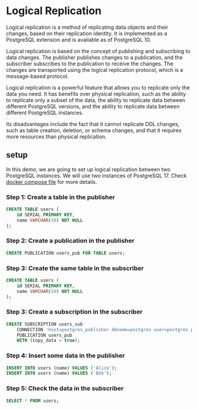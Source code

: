 # Logical Replication

Logical replication is a method of replicating data objects and their changes, based on their replication identity. It is implemented as a PostgreSQL extension and is available as of PostgreSQL 10.

Logical replication is based on the concept of publishing and subscribing to data changes. The publisher publishes changes to a publication, and the subscriber subscribes to the publication to receive the changes. The changes are transported using the logical replication protocol, which is a message-based protocol.

Logical replication is a powerful feature that allows you to replicate only the data you need. It has benefits over physical replication, 
such as the ability to replicate only a subset of the data, the ability to replicate data between different PostgreSQL versions, and the 
ability to replicate data between different PostgreSQL instances.

its disadvantages include the fact that it cannot replicate DDL changes, such as table creation, deletion, or schema changes, and that it
requires more resources than physical replication.

## setup

In this demo, we are going to set up logical replication between two PostgreSQL instances. We will use two instances of PostgreSQL 17.
Check [docker compose file](compose.yml) for more details.

### Step 1: Create a table in the publisher

```sql
CREATE TABLE users (
    id SERIAL PRIMARY KEY,
    name VARCHAR(50) NOT NULL
);
```

### Step 2: Create a publication in the publisher

```sql
CREATE PUBLICATION users_pub FOR TABLE users;

```

### Step 3: Create the same table in the subscriber

```sql
CREATE TABLE users (
    id SERIAL PRIMARY KEY,
    name VARCHAR(50) NOT NULL
);
```

### Step 3: Create a subscription in the subscriber

```sql
CREATE SUBSCRIPTION users_sub 
    CONNECTION 'host=postgres_publisher dbname=postgres user=postgres password=password' 
    PUBLICATION users_pub
    WITH (copy_data = true);
```

### Step 4: Insert some data in the publisher

```sql
INSERT INTO users (name) VALUES ('Alice');
INSERT INTO users (name) VALUES ('Bob');
```

### Step 5: Check the data in the subscriber

```sql
SELECT * FROM users;
```

